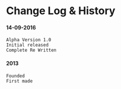 # Change Log & History

#### 14-09-2016
	Alpha Version 1.0
	Initial released
	Complete Re Written

#### 2013
	Founded
	First made